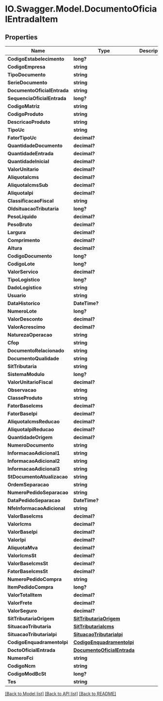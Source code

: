 # IO.Swagger.Model.DocumentoOficialEntradaItem
## Properties

Name | Type | Description | Notes
------------ | ------------- | ------------- | -------------
**CodigoEstabelecimento** | **long?** |  | [optional] 
**CodigoEmpresa** | **string** |  | [optional] 
**TipoDocumento** | **string** |  | [optional] 
**SerieDocumento** | **string** |  | [optional] 
**DocumentoOficialEntrada** | **string** |  | [optional] 
**SequenciaOficialEntrada** | **long?** |  | [optional] 
**CodigoMatriz** | **string** |  | [optional] 
**CodigoProduto** | **string** |  | [optional] 
**DescricaoProduto** | **string** |  | [optional] 
**TipoUc** | **string** |  | [optional] 
**FatorTipoUc** | **decimal?** |  | [optional] 
**QuantidadeDocumento** | **decimal?** |  | [optional] 
**QuantidadeEntrada** | **decimal?** |  | [optional] 
**QuantidadeInicial** | **decimal?** |  | [optional] 
**ValorUnitario** | **decimal?** |  | [optional] 
**AliquotaIcms** | **decimal?** |  | [optional] 
**AliquotaIcmsSub** | **decimal?** |  | [optional] 
**AliquotaIpi** | **decimal?** |  | [optional] 
**ClassificacaoFiscal** | **string** |  | [optional] 
**OldsituacaoTributaria** | **long?** |  | [optional] 
**PesoLiquido** | **decimal?** |  | [optional] 
**PesoBruto** | **decimal?** |  | [optional] 
**Largura** | **decimal?** |  | [optional] 
**Comprimento** | **decimal?** |  | [optional] 
**Altura** | **decimal?** |  | [optional] 
**CodigoDocumento** | **long?** |  | [optional] 
**CodigoLote** | **long?** |  | [optional] 
**ValorServico** | **decimal?** |  | [optional] 
**TipoLogistico** | **long?** |  | [optional] 
**DadoLogistico** | **string** |  | [optional] 
**Usuario** | **string** |  | [optional] 
**DataHistorico** | **DateTime?** |  | [optional] 
**NumeroLote** | **long?** |  | [optional] 
**ValorDesconto** | **decimal?** |  | [optional] 
**ValorAcrescimo** | **decimal?** |  | [optional] 
**NaturezaOperacao** | **string** |  | [optional] 
**Cfop** | **string** |  | [optional] 
**DocumentoRelacionado** | **string** |  | [optional] 
**DocumentoQualidade** | **string** |  | [optional] 
**SitTributaria** | **string** |  | [optional] 
**SistemaModulo** | **long?** |  | [optional] 
**ValorUnitarioFiscal** | **decimal?** |  | [optional] 
**Observacao** | **string** |  | [optional] 
**ClasseProduto** | **string** |  | [optional] 
**FatorBaseIcms** | **decimal?** |  | [optional] 
**FatorBaseIpi** | **decimal?** |  | [optional] 
**AliquotaIcmsReducao** | **decimal?** |  | [optional] 
**AliquotaIpiReducao** | **decimal?** |  | [optional] 
**QuantidadeOrigem** | **decimal?** |  | [optional] 
**NumeroDocumento** | **string** |  | [optional] 
**InformacaoAdicional1** | **string** |  | [optional] 
**InformacaoAdicional2** | **string** |  | [optional] 
**InformacaoAdicional3** | **string** |  | [optional] 
**StDocumentoAtualizacao** | **string** |  | [optional] 
**OrdemSeparacao** | **string** |  | [optional] 
**NumeroPedidoSeparacao** | **string** |  | [optional] 
**DataPedidoSeparacao** | **DateTime?** |  | [optional] 
**NfeInformacaoAdicional** | **string** |  | [optional] 
**ValorBaseIcms** | **decimal?** |  | [optional] 
**ValorIcms** | **decimal?** |  | [optional] 
**ValorBaseIpi** | **decimal?** |  | [optional] 
**ValorIpi** | **decimal?** |  | [optional] 
**AliquotaMva** | **decimal?** |  | [optional] 
**ValorIcmsSt** | **decimal?** |  | [optional] 
**ValorBaseIcmsSt** | **decimal?** |  | [optional] 
**FatorBaseIcmsSt** | **decimal?** |  | [optional] 
**NumeroPedidoCompra** | **string** |  | [optional] 
**ItemPedidoCompra** | **long?** |  | [optional] 
**ValorTotalItem** | **decimal?** |  | [optional] 
**ValorFrete** | **decimal?** |  | [optional] 
**ValorSeguro** | **decimal?** |  | [optional] 
**SitTributariaOrigem** | [**SitTributariaOrigem**](SitTributariaOrigem.md) |  | [optional] 
**SituacaoTributaria** | [**SitTributariaIcms**](SitTributariaIcms.md) |  | [optional] 
**SituacaoTributariaIpi** | [**SituacaoTributariaIpi**](SituacaoTributariaIpi.md) |  | [optional] 
**CodigoEnquadramentoIpi** | [**CodigoEnquadramentoIpi**](CodigoEnquadramentoIpi.md) |  | [optional] 
**DoctoOficialEntrada** | [**DocumentoOficialEntrada**](DocumentoOficialEntrada.md) |  | [optional] 
**NumeroFci** | **string** |  | [optional] 
**CodigoNcm** | **string** |  | [optional] 
**CodigoModBcSt** | **long?** |  | [optional] 
**Tes** | **string** |  | [optional] 

[[Back to Model list]](../README.md#documentation-for-models) [[Back to API list]](../README.md#documentation-for-api-endpoints) [[Back to README]](../README.md)

